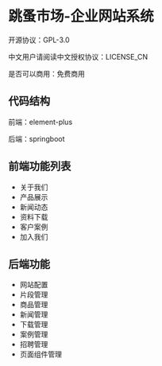 # 跳蚤市场-企业网站系统

开源协议：GPL-3.0

中文用户请阅读中文授权协议：LICENSE_CN

是否可以商用：免费商用

## 代码结构

前端：element-plus

后端：springboot

## 前端功能列表
+ 关于我们
+ 产品展示
+ 新闻动态
+ 资料下载
+ 客户案例
+ 加入我们

## 后端功能
+ 网站配置
+ 片段管理
+ 商品管理
+ 新闻管理
+ 下载管理
+ 案例管理
+ 招聘管理
+ 页面组件管理
